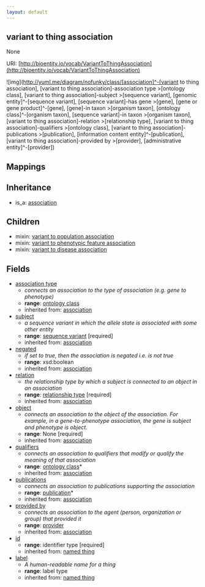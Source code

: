 ```yaml
---
layout: default
---
```


## variant to thing association


None

URI: [http://bioentity.io/vocab/VariantToThingAssociation](http://bioentity.io/vocab/VariantToThingAssociation)


![img](http://yuml.me/diagram/nofunky/class/[association]^-[variant to thing association], [variant to thing association]-association type >[ontology class], [variant to thing association]-subject >[sequence variant], [genomic entity]^-[sequence variant], [sequence variant]-has gene >[gene], [gene or gene product]^-[gene], [gene]-in taxon >[organism taxon], [ontology class]^-[organism taxon], [sequence variant]-in taxon >[organism taxon], [variant to thing association]-relation >[relationship type], [variant to thing association]-qualifiers >[ontology class], [variant to thing association]-publications >[publication], [information content entity]^-[publication], [variant to thing association]-provided by >[provider], [administrative entity]^-[provider])
## Mappings


## Inheritance

 *  is_a: [association](Association.html)

## Children

 *  mixin: [variant to population association](VariantToPopulationAssociation.html)
 *  mixin: [variant to phenotypic feature association](VariantToPhenotypicFeatureAssociation.html)
 *  mixin: [variant to disease association](VariantToDiseaseAssociation.html)


## Fields

 * [association type](association_type.html)
    * _connects an association to the type of association (e.g. gene to phenotype)_
    * __range__: [ontology class](OntologyClass.html)
    * inherited from: [association](Association.html)
 * [subject](subject.html)
    * _a sequence variant in which the allele state is associated with some other entity_
    * __range__: [sequence variant](SequenceVariant.html) [required]
    * inherited from: [association](Association.html)
 * [negated](negated.html)
    * _if set to true, then the association is negated i.e. is not true_
    * __range__: xsd:boolean
    * inherited from: [association](Association.html)
 * [relation](relation.html)
    * _the relationship type by which a subject is connected to an object in an association_
    * __range__: [relationship type](RelationshipType.html) [required]
    * inherited from: [association](Association.html)
 * [object](object.html)
    * _connects an association to the object of the association. For example, in a gene-to-phenotype association, the gene is subject and phenotype is object._
    * __range__: None [required]
    * inherited from: [association](Association.html)
 * [qualifiers](qualifiers.html)
    * _connects an association to qualifiers that modify or qualify the meaning of that association_
    * __range__: [ontology class](OntologyClass.html)*
    * inherited from: [association](Association.html)
 * [publications](publications.html)
    * _connects an association to publications supporting the association_
    * __range__: [publication](Publication.html)*
    * inherited from: [association](Association.html)
 * [provided by](provided_by.html)
    * _connects an association to the agent (person, organization or group) that provided it_
    * __range__: [provider](Provider.html)
    * inherited from: [association](Association.html)
 * [id](id.html)
    * __range__: identifier type [required]
    * inherited from: [named thing](NamedThing.html)
 * [label](label.html)
    * _A human-readable name for a thing_
    * __range__: label type
    * inherited from: [named thing](NamedThing.html)
